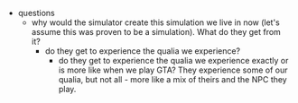   * questions
    * why would the simulator create this simulation we live in now (let's assume this was proven to be a simulation). What do they get from it?
      * do they get to experience the qualia we experience?
        * do they get to experience the qualia we experience exactly or is more like when we play GTA? They experience some of our qualia, but not all - more like a mix of theirs and the NPC they play.
